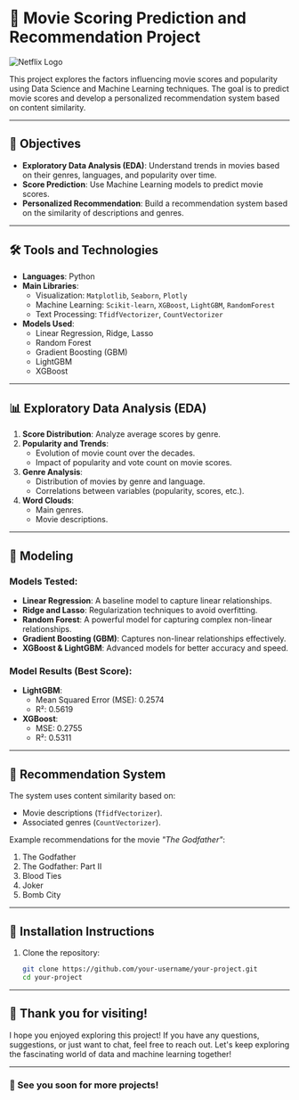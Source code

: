 # 🎥 Movie Scoring Prediction and Recommendation Project

![Netflix Logo](https://upload.wikimedia.org/wikipedia/commons/6/69/Netflix_logo.svg)

This project explores the factors influencing movie scores and popularity using Data Science and Machine Learning techniques. The goal is to predict movie scores and develop a personalized recommendation system based on content similarity.

---

## 🚀 Objectives

- **Exploratory Data Analysis (EDA)**: Understand trends in movies based on their genres, languages, and popularity over time.
- **Score Prediction**: Use Machine Learning models to predict movie scores.
- **Personalized Recommendation**: Build a recommendation system based on the similarity of descriptions and genres.

---

## 🛠️ Tools and Technologies

- **Languages**: Python
- **Main Libraries**:
  - Visualization: `Matplotlib`, `Seaborn`, `Plotly`
  - Machine Learning: `Scikit-learn`, `XGBoost`, `LightGBM`, `RandomForest`
  - Text Processing: `TfidfVectorizer`, `CountVectorizer`
- **Models Used**:
  - Linear Regression, Ridge, Lasso
  - Random Forest
  - Gradient Boosting (GBM)
  - LightGBM
  - XGBoost

---

## 📊 Exploratory Data Analysis (EDA)

1. **Score Distribution**: Analyze average scores by genre.
2. **Popularity and Trends**:
   - Evolution of movie count over the decades.
   - Impact of popularity and vote count on movie scores.
3. **Genre Analysis**:
   - Distribution of movies by genre and language.
   - Correlations between variables (popularity, scores, etc.).
4. **Word Clouds**:
   - Main genres.
   - Movie descriptions.

---

## 🤖 Modeling

### Models Tested:
- **Linear Regression**: A baseline model to capture linear relationships.
- **Ridge and Lasso**: Regularization techniques to avoid overfitting.
- **Random Forest**: A powerful model for capturing complex non-linear relationships.
- **Gradient Boosting (GBM)**: Captures non-linear relationships effectively.
- **XGBoost & LightGBM**: Advanced models for better accuracy and speed.

### Model Results (Best Score):
- **LightGBM**:
  - Mean Squared Error (MSE): 0.2574
  - R²: 0.5619
- **XGBoost**:
  - MSE: 0.2755
  - R²: 0.5311

---

## 🎯 Recommendation System

The system uses content similarity based on:
- Movie descriptions (`TfidfVectorizer`).
- Associated genres (`CountVectorizer`).

Example recommendations for the movie _"The Godfather"_:
1. The Godfather
2. The Godfather: Part II
3. Blood Ties
4. Joker
5. Bomb City

---

## 📌 Installation Instructions

1. Clone the repository:
   ```bash
   git clone https://github.com/your-username/your-project.git
   cd your-project

---

## 💬 Thank you for visiting!

I hope you enjoyed exploring this project! If you have any questions, suggestions, or just want to chat, feel free to reach out. Let's keep exploring the fascinating world of data and machine learning together!

---

### 🚀 See you soon for more projects!
